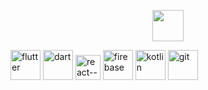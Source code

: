<!-- [![Typing SVG](https://readme-typing-svg.demolab.com?font=Fira+Code&pause=1000&color=2279F7&random=false&lines=Flutter+and+react+developer;3+years+app+development+experience;Learning+Node+js)](https://git.io/typing-svg) -->
<p align="center">
    <a href="https://github.com/DenverCoder1/readme-typing-svg">
        <img src="https://readme-typing-svg.herokuapp.com?lines=I'm+Full-Stack+Web+and+App+Developer;I'm+AI+Researcher;&center=true&width=500&height=50" style="max-width:100%; height:50;">
    </a>
</p>

<div display="flex">
<img width="48" height="48" src="https://img.icons8.com/fluency/48/flutter.png" alt="flutter"/>
<img width="48" height="48" src="https://img.icons8.com/color/48/dart.png" alt="dart"/>
<img width="40" height="40" src="https://img.icons8.com/ultraviolet/40/react--v1.png" alt="react--v1"/>
<img width="48" height="48" src="https://img.icons8.com/color/48/firebase.png" alt="firebase"/>
<img width="48" height="48" src="https://img.icons8.com/color/48/kotlin.png" alt="kotlin"/>
<img width="48" height="48" src="https://img.icons8.com/color/48/git.png" alt="git"/>
</div>
<!--
**dawitesfa/dawitesfa** is a ✨ _special_ ✨ repository because its `README.md` (this file) appears on your GitHub profile.

Here are some ideas to get you started:

- 🔭 I’m currently working on ...
- 🌱 I’m currently learning ...
- 👯 I’m looking to collaborate on ...
- 🤔 I’m looking for help with ...
- 💬 Ask me about ...
- 📫 How to reach me: ...
- 😄 Pronouns: ...
- ⚡ Fun fact: ...
-->
